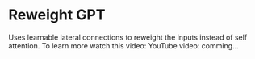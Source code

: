 # Reweight GPT
Uses learnable lateral connections to reweight the inputs instead of self attention.
To learn more watch this video:
YouTube video: comming...
